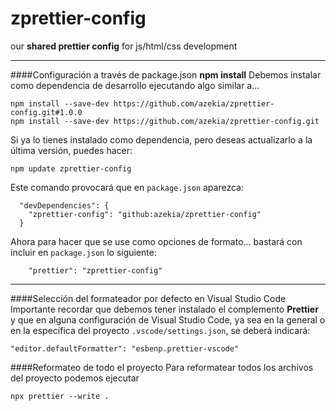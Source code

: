 # zprettier-config
our **shared prettier config** for js/html/css development

---


####Configuración a través de package.json
**npm install**
Debemos instalar como dependencia de desarrollo ejecutando algo similar a...

```
npm install --save-dev https://github.com/azekia/zprettier-config.git#1.0.0
npm install --save-dev https://github.com/azekia/zprettier-config.git
```

Si ya lo tienes instalado como dependencia, pero deseas actualizarlo a la última versión, puedes hacer:
```
npm update zprettier-config  
```

Este comando provocará que en `package.json` aparezca:

```
  "devDependencies": {
    "zprettier-config": "github:azekia/zprettier-config"
  }
```

Ahora para hacer que se use como opciones de formato... bastará con incluir en `package.json` lo siguiente:
```
    "prettier": "zprettier-config"
```

---

####Selección del formateador por defecto en Visual Studio Code
Importante recordar que debemos tener instalado el complemento **Prettier** y que en alguna configuración de Visual Studio Code, ya sea en la general o en la específica del proyecto `.vscode/settings.json`, se deberá indicará:

```
"editor.defaultFormatter": "esbenp.prettier-vscode"
```

####Reformateo de todo el proyecto
Para reformatear todos los archivos del proyecto podemos ejecutar

```
npx prettier --write .
```




